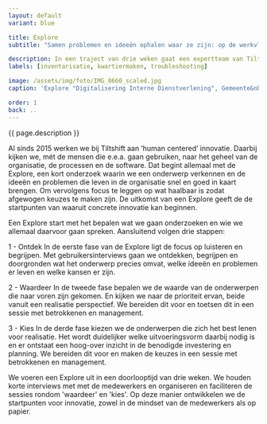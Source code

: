 ```yaml
---
layout: default
variant: blue

title: Explore
subtitle: "Samen problemen en ideeën ophalen waar ze zijn: op de werkvloer, op straat, aan het bed."

description: In een traject van drie weken gaat een expertteam van Tiltshift samen met uw eigen mensen de organisatie in en halen we problemen en ideeën op van de mensen uit de business.
labels: [inventarisatie, kwartiermaken, troubleshooting]

image: /assets/img/foto/IMG_8660_scaled.jpg
caption: 'Explore "Digitalisering Interne Dienstverlening", Gemeente&nbsp;Amsterdam'

order: 1
back: ..
---
```

{{ page.description }}

Al sinds 2015 werken we bij Tiltshift aan ‘human centered’ innovatie. Daarbij kijken we, mét de mensen die e.e.a. gaan gebruiken, naar het geheel van de organisatie, de processen en de software. Dat begint allemaal met de Explore, een kort onderzoek waarin we een onderwerp verkennen en de ideeën en problemen die leven in de organisatie snel en goed in kaart brengen. Om vervolgens focus te leggen op wat haalbaar is zodat afgewogen keuzes te maken zijn. 
De uitkomst van een Explore geeft de de startpunten van waaruit concrete innovatie kan beginnen. 

<div class="article-image" style="background-image: url(/assets/img/foto/ExploreMethode-canvas.jpg)">
    <div class="slope"></div>
    <div class="slope slope--flip"></div>
</div>

Een Explore start met het bepalen wat we gaan onderzoeken en wie we allemaal daarvoor gaan spreken. Aansluitend volgen drie stappen:

1 - Ontdek
In de eerste fase van de Explore ligt de focus op luisteren en begrijpen. Met gebruikersinterviews gaan we ontdekken, begrijpen en doorgronden wat het onderwerp precies omvat, welke ideeën en problemen er leven en welke kansen er zijn. 

2 - Waardeer
In de tweede fase bepalen we de waarde van de onderwerpen die naar voren zijn gekomen. En kijken we naar de prioriteit ervan, beide vanuit een realisatie perspectief. We bereiden dit voor en toetsen dit in een sessie met betrokkenen en management. 

3 - Kies
In de derde fase kiezen we de onderwerpen die zich het best lenen voor realisatie. Het wordt duidelijker welke uitvoeringsvorm daarbij nodig is en er ontstaat een hoog-over inzicht in de benodigde investering en planning. We bereiden dit voor en maken de keuzes in een sessie met betrokkenen en management. 

We voeren een Explore uit in een doorlooptijd van drie weken. We houden korte interviews met met de medewerkers en organiseren en faciliteren de sessies rondom 'waardeer' en 'kies'. Op deze manier ontwikkelen we de startpunten voor innovatie, zowel in de mindset van de medewerkers als op papier. 

